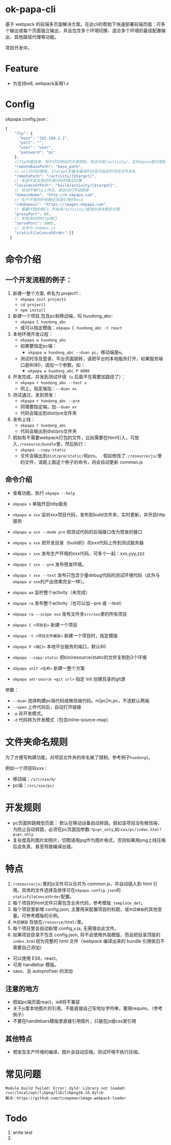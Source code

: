 # ok-papa-cli

基于 webpack 的前端多页面解决方案。在此cli的帮助下快速部署前端页面：可多个输出或每个页面独立输出，并且包含多个环境切换、适合多个环境的最佳配置输出、其他路径代理等功能。

项目开发中。

# Feature

* 为支持ie8, webpack采用1.x

# Config

okpapa.config.json：
```js
{
    "ftp": {
      "host": "192.168.1.1",
      "port": "",
      "user": "user",
      "password": "ps"
    },
    //ftp的基目录，用于打印地址时方便排除。如访问是/activity/，实际nginx是代理到：ftp://base_path/activity/。
    "remoteBasePath": "base_path",
    // url访问的路径, $target变量在编译时会变为指定的项目文件夹名
    "remotePath": "/activity/{$target}",
    // 本底开发及测试环境代码的输出位置
    "localAssetPath": "build/activity/{$target}",
    // 测试环境ftp上传后，能自动打开该链接
    "domainName": "http://m.okpapa.com",
    // 生产环境的所有静态资源引用的host
    "cdnDomain": "https://images.okpapa.com",
    // 需要代理的端口，所有非/activity/路径的请求都走代理
    "proxyPort": 80,
    // 本地测试的http端口
    "servePort": 3005,
    // 合并为 common.js
    "staticFileConcatOrder":[]
  }
```

# 命令介绍

## 一个开发流程的例子：
1. 新建一整个方案, 命名为 project1：
    * `okpapa init project1`
    * `cd project1`
    * `npm install`
1. 新建一个项目,包含pc和移动端，叫 huodong_abc: 
    * `okpapa C huodong_abc`
    * 或可以指定模版：`okpapa C huodong_abc -t react`
1. 本地环境开发过程：
    * `okpapa w huodong_abc`
    * 如果要指定pc端：
        * `okpapa w huodong_abc --duan pc`，移动端是`m`。
    * 测试时涉及登录、平台页面跳转，请把平台的本地服务打开，如果服务端口是8080，请加一个参数，如：
        * `okpapa w huodong_abc P 8080`
1. 开发完成，并发到测试环境（`u` 后面不在需要加路径了）：
    * `okpapa r huodong_abc --test u`
    * 同上，指定端加：`--duan xx`
1. 测试通过，发到预发：
    * `okpapa r huodong_abc --pre`
    * 同理要指定端，加`--duan xx`
    * 代码会输出到dist/pre文件夹
1. 发布上线：
    * `okpapa r huodong_abc`
    * 代码会输出到dist/pro文件夹
1. 假如有不需要webpack打包的文件，比如需要在html引入，可放入`./resource/bundle`里，然后执行：
    * `okpapa --copy-static`
    * 文件会输出到`dist/pre/static/`和pro。
 . 假如修改了`./resource/js/`里的文件，请跑上面这个例子的命令，将会自动更新 common.js

## 命令介绍
* 查看功能，执行 `okpapa --help`
* `okpapa s`     单独开启http服务

* `okpapa w xxx` 监听xxx项目代码，发布到build文件夹，实时更新，并开启http服务
* `okpapa w xxx --mode pre` 把测试代码的后端接口改为预发的接口
* `okpapa u xxx` 把开发目录（build的）的xxx代码上传到测试服务器

* `okpapa r xxx` 发布生产环境的xxx代码，可多个一起：xxx,yyy,zzz
* `okpapa r xxx --pre` 发布预发环境。
* `okpapa r xxx --test` 发布只包含少量debug代码的测试环境代码（此外与`okpapa w xxx`的产出效果完全一样）。

* `okpapa wa`    监听整个activity（未完成）
* `okpapa ra`              发布整个activity（也可以加--pre 或 --test）
* `okpapa ra --scope xxx`  发布文件夹`src/xxx`里的所有项目
* `okpapa C <项目名>` 新建一个项目
* `okpapa -t <项目文件模版>` 新建一个项目时，指定模版
* `okpapa P <端口>` 本地平台服务的端口，默认80
* `okpapa --copy-static` 把bin/resource/static的文件复制到3个环境
* `okpapa init <名称>` 新建一整个方案
* `okpapa set-source <git url>` 指定 init 创建目录的git源

参数：

* `--duan`    选择构建pc端代码或微信端代码。m|pc|m,pc，不选默认两端
* `--open`    上传代码后，自动打开链接
* `-p`        非开发模式。
* `-d`        代码转为开发模式（包含inline-source-map）


# 文件夹命名规则

为了方便写构建功能，对项目文件夹的命名做了限制。参考例子`huodong1`。


例如一个项目叫xxx：

* 移动端：`/src/xxx/m/`
* pc端：`/src/xxx/pc/`


# 开发规则

* pc页面转跳微信页面：
    默认在移动设备自动转跳。假如该项目没有微信端，为防止自动转跳，必须在pc页面加参数:`?p=pc_only`,如:`xxx/pc/index.html?p=pc_only`
* 复杂度高的图片如照片，切图请用jpg作为图片格式，否则如果用png上线压缩后会失真，甚至导致编译出错。

# 特点

1. `/resource/js/`里的js文件可以合并为 common.js，并自动插入到 html 引用。具体的文件选择及排序可在`okpapa.config.json`的`staticFileConcatOrder`配置。
1. 每个项目的html文件只需包含业务代码，参考模版`_template_def`。
1. 每个项目里新增 config.json, 主要用来配置项目的标题，或`外层模版`的其他变量。可参考模版的示例。
1. `外层模版` 存放在`/resource/html/`里。
1. 每个项目里会自动新增 config_v.js, 无需理会此文件。 
1. 如果项目目录不包含 config.json, 将不会使用外层模版，而会把目录顶层的`index.html`视为完整的 html 文件（webpack 编译出来的 bundle 引用依旧不需要自己添加）

* 可以使用 ES6，react。
* 可用 handlebar 模版。
* sass、及 autoprofixer 的添加

## 注意的地方

* 假如pc端页面react，ie8将不兼容
* 关于js里本地图片的引用，不能直接自己写地址字符串，要用require。（参考例子）
* 不要在handlebars模版里直接引用图片，只能在js或css里引用

## 其他特点

* 预发及生产环境的编译，图片会自动压缩。测试环境不执行压缩。



# 常见问题
    Module build failed: Error: dyld: Library not loaded: /usr/local/opt/libpng/lib/libpng16.16.dylib
    解决：https://github.com/tcoopman/image-webpack-loader
    

# Todo

1. write test
1. 
